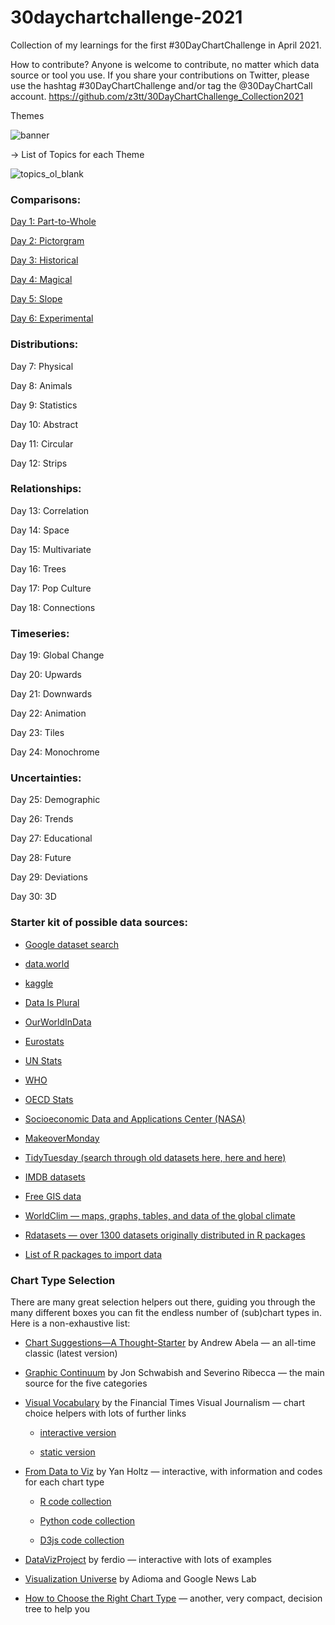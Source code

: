 # 30daychartchallenge-2021
Collection of my learnings for the first #30DayChartChallenge in April 2021.

How to contribute?
Anyone is welcome to contribute, no matter which data source or tool you use.
If you share your contributions on Twitter, please use the hashtag #30DayChartChallenge and/or tag the @30DayChartCall account.
https://github.com/z3tt/30DayChartChallenge_Collection2021

Themes

![banner](https://user-images.githubusercontent.com/62923332/145532114-fe5cba9e-00b9-4b85-a7b4-2ae828a990e3.png)



→ List of Topics for each Theme

![topics_ol_blank](https://user-images.githubusercontent.com/62923332/145532137-7edd23c8-ab10-412c-a37e-191bbea0ddaf.png)



### Comparisons:

[Day 1: Part-to-Whole](https://github.com/lk-learner/30daychartchallenge-2021/blob/main/30daychartchallenge_Day-1.png)

[Day 2: Pictorgram](https://github.com/lk-learner/30daychartchallenge-2021/blob/main/30daychartchallenge_Day-2.png)

[Day 3: Historical](https://github.com/lk-learner/30daychartchallenge-2021/blob/main/30daychartchallenge_Day-3.png)

[Day 4: Magical](https://github.com/lk-learner/30daychartchallenge-2021/blob/main/30daychartchallenge_Day-4.png)

[Day 5: Slope](https://github.com/lk-learner/30daychartchallenge-2021/blob/main/30daychartchallenge_Day-5.png)

[Day 6: Experimental](https://github.com/lk-learner/30daychartchallenge-2021/blob/main/30daychartchallenge_Day-6.png)

### Distributions:

Day 7: Physical

Day 8: Animals

Day 9: Statistics

Day 10: Abstract

Day 11: Circular

Day 12: Strips

### Relationships:

Day 13: Correlation

Day 14: Space

Day 15: Multivariate

Day 16: Trees

Day 17: Pop Culture

Day 18: Connections

### Timeseries:

Day 19: Global Change

Day 20: Upwards

Day 21: Downwards

Day 22: Animation

Day 23: Tiles

Day 24: Monochrome

### Uncertainties:

Day 25: Demographic

Day 26: Trends

Day 27: Educational

Day 28: Future

Day 29: Deviations

Day 30: 3D

### Starter kit of possible data sources:

* [Google dataset search](https://datasetsearch.research.google.com/)

* [data.world](https://data.world/)

* [kaggle](https://www.kaggle.com/datasets)

* [Data Is Plural](https://docs.google.com/spreadsheets/d/1wZhPLMCHKJvwOkP4juclhjFgqIY8fQFMemwKL2c64vk/edit#gid=0)

* [OurWorldInData](https://ourworldindata.org/)

* [Eurostats](https://ec.europa.eu/eurostat)

* [UN Stats](https://unstats.un.org/home/)

* [WHO](https://www.who.int/data/collections)

* [OECD Stats](https://stats.oecd.org/)

* [Socioeconomic Data and Applications Center (NASA)](https://sedac.ciesin.columbia.edu/)

* [MakeoverMonday](https://www.makeovermonday.co.uk/data/)

* [TidyTuesday (search through old datasets here, here and here)](https://github.com/rfordatascience/tidytuesday/tree/master/data/2021)

* [IMDB datasets](https://www.imdb.com/interfaces/)

* [Free GIS data](http://freegisdata.rtwilson.com/)

* [WorldClim — maps, graphs, tables, and data of the global climate](https://worldclim.org/)

* [Rdatasets — over 1300 datasets originally distributed in R packages](https://vincentarelbundock.github.io/Rdatasets/datasets.html)

* [List of R packages to import data](https://www.computerworld.com/article/3109890/these-r-packages-import-sports-weather-stock-data-and-more.html)

### Chart Type Selection

There are many great selection helpers out there, guiding you through the many different boxes you can fit the endless number of (sub)chart types in. Here is a non-exhaustive list:

* [Chart Suggestions—A Thought-Starter](http://extremepresentation.com/wp-content/uploads/choosing-a-good-chart-09-1.pdf) by Andrew Abela — an all-time classic (latest version)

* [Graphic Continuum](https://policyviz.com/2014/09/09/graphic-continuum/) by Jon Schwabish and Severino Ribecca — the main source for the five categories

* [Visual Vocabulary](https://github.com/Financial-Times/chart-doctor/tree/main/visual-vocabulary) by the Financial Times Visual Journalism — chart choice helpers with lots of further links

  * [interactive version](https://www.ft.com/chart-doctor)
  
  * [static version](https://raw.githubusercontent.com/ft-interactive/chart-doctor/master/visual-vocabulary/poster.png)

* [From Data to Viz](https://www.data-to-viz.com/) by Yan Holtz — interactive, with information and codes for each chart type

  * [R code collection](https://www.r-graph-gallery.com/)

  * [Python code collection](https://www.python-graph-gallery.com/)

  * [D3js code collection](https://www.d3-graph-gallery.com/)

* [DataVizProject](https://datavizproject.com/) by ferdio — interactive with lots of examples

* [Visualization Universe](http://visualizationuniverse.com/) by Adioma and Google News Lab

* [How to Choose the Right Chart Type](https://activewizards.com/blog/how-to-choose-the-right-chart-type-infographic/) — another, very compact, decision tree to help you
